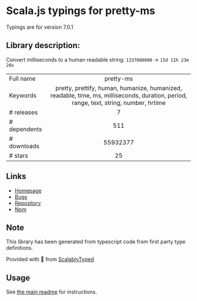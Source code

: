 
# Scala.js typings for pretty-ms

Typings are for version 7.0.1

## Library description:
Convert milliseconds to a human readable string: `1337000000` → `15d 11h 23m 20s`

|                    |                 |
| ------------------ | :-------------: |
| Full name          | pretty-ms |
| Keywords           | pretty, prettify, human, humanize, humanized, readable, time, ms, milliseconds, duration, period, range, text, string, number, hrtime |
| # releases         | 7 |
| # dependents       | 511 |
| # downloads        | 55932377 |
| # stars            | 25 |

## Links
- [Homepage](https://github.com/sindresorhus/pretty-ms#readme)
- [Bugs](https://github.com/sindresorhus/pretty-ms/issues)
- [Repository](https://github.com/sindresorhus/pretty-ms)
- [Npm](https://www.npmjs.com/package/pretty-ms)
    


## Note
This library has been generated from typescript code from first party type definitions.

Provided with :purple_heart: from [ScalablyTyped](https://github.com/oyvindberg/ScalablyTyped)

## Usage
See [the main readme](../../readme.md) for instructions.



